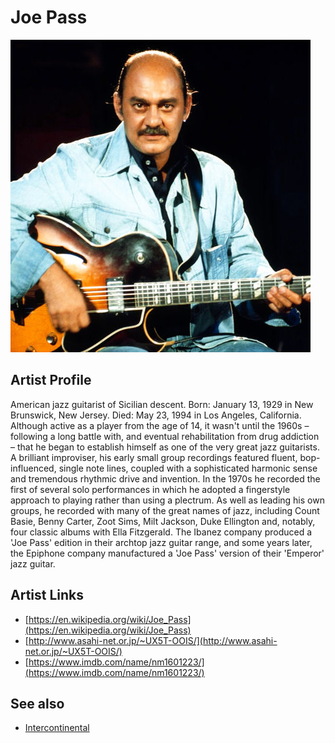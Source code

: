 # Joe Pass

![](../../assets/artists/Joe_Pass.png)

## Artist Profile

American jazz guitarist of Sicilian descent.
Born: January 13, 1929 in New Brunswick, New Jersey.
Died: May 23, 1994 in Los Angeles, California.
Although active as a player from the age of 14, it wasn't until the 1960s – following a long battle with, and eventual rehabilitation from drug addiction – that he began to establish himself as one of the very great jazz guitarists. A brilliant improviser, his early small group recordings featured fluent, bop-influenced, single note lines, coupled with a sophisticated harmonic sense and tremendous rhythmic drive and invention. In the 1970s he recorded the first of several solo performances in which he adopted a fingerstyle approach to playing rather than using a plectrum. As well as leading his own groups, he recorded with many of the great names of jazz, including Count Basie, Benny Carter, Zoot Sims, Milt Jackson, Duke Ellington and, notably, four classic albums with Ella Fitzgerald. The Ibanez company produced a 'Joe Pass' edition in their archtop jazz guitar range, and some years later, the Epiphone company manufactured a 'Joe Pass' version of their 'Emperor' jazz guitar.

## Artist Links

- [https://en.wikipedia.org/wiki/Joe_Pass](https://en.wikipedia.org/wiki/Joe_Pass)
- [http://www.asahi-net.or.jp/~UX5T-OOIS/](http://www.asahi-net.or.jp/~UX5T-OOIS/)
- [https://www.imdb.com/name/nm1601223/](https://www.imdb.com/name/nm1601223/)


## See also

- [Intercontinental](Intercontinental.md)
